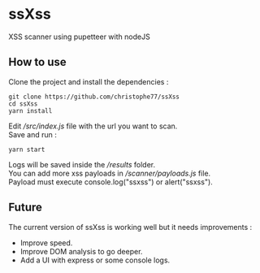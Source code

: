 # ssXss

XSS scanner using pupetteer with nodeJS<br />

## How to use

Clone the project and install the dependencies :<br />

    git clone https://github.com/christophe77/ssXss
    cd ssXss
    yarn install

Edit _/src/index.js_ file with the url you want to scan.<br />
Save and run :<br />

    yarn start

Logs will be saved inside the _/results_ folder. <br />
You can add more xss payloads in _/scanner/payloads.js_ file. <br />
Payload must execute console.log("ssxss") or alert("ssxss"). <br />

## Future

The current version of ssXss is working well but it needs improvements :<br/>

- Improve speed.
- Improve DOM analysis to go deeper.
- Add a UI with express or some console logs.
